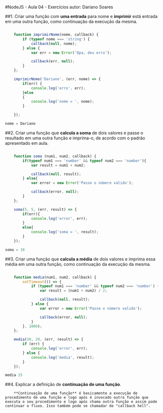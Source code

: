 #NodeJS - Aula 04 - Exercícios
autor: Dariano Soares

##1. Criar uma função com **uma entrada** para nome e **imprimir** está entrada em uma outra função, como continuação da execução da mesma.
```js

	function imprimirNome(nome, callback) {
		if (typeof nome === 'string') {
			callback(null, nome);
		} else {
			var err = new Error('Opa, deu erro');

			callback(err, null);
		}
	};

	imprimirNome('Dariano', (err, nome) => {
		if(err) {
			console.log('erro', err);
		}else
		{
			console.log('nome = ', nome);
		}

	});

nome = Dariano

```
##2. Criar uma função que **calcula a soma** de dois valores e passe o resultado em uma outra função e imprima-o, de acordo com o padrão apresentado em aula.
```js

	function soma (num1, num2, callback) {
		if(typeof num1 === 'number' && typeof num2 === 'number'){
			var result = num1 + num2;

			callback(null, result);
		} else{
			var error = new Error('Passe o número valido');

			callback(error, null);
		}
	};

	soma(5, 5, (err, result) => {
		if(err){
			console.log('error', err);
		}
		else{
			console.log('soma = ', result);
		}
	});

soma = 10

```
##3. Criar uma função que **calcula a média** de dois valores e imprima essa média em uma outra função, como continuação da execução da mesma.
```js

	function media(num1, num2, callback) {
		setTimeout(() => {
			if (typeof num1 === 'number' && typeof num2 === 'number') {
				var result = (num1 + num2) / 2;

				callback(null, result);
			} else {
				var error = new Error('Passe o número valido');

				callback(error, null);
			}
		}, 1000);
	};

	media(30, 20, (err, result) => {
		if (err) {
			console.log('error', err);
		} else {
			console.log('media', result);
		}
	});

media 25

```
##4. Explicar a definição de **continuação de uma função**.
```
	**Continuação de uma função** é basicamente a execução de procedimento de uma função e logo após é invocado outra função que executa o seu procedimento e logo após chama outra função e assim pode continuar o fluxo. Isso também pode se chamadar de "callback hell".

```
